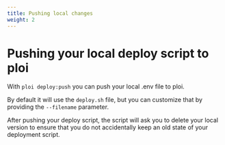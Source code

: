 ```yaml
---
title: Pushing local changes
weight: 2
---
```


# Pushing your local deploy script to ploi

With `ploi deploy:push` you can push your local .env file to ploi.

By default it will use the `deploy.sh` file, but you can customize that by providing the
`--filename` parameter.

After pushing your deploy script, the script will ask you to delete your local version
to ensure that you do not accidentally keep an old state of your deployment script.
